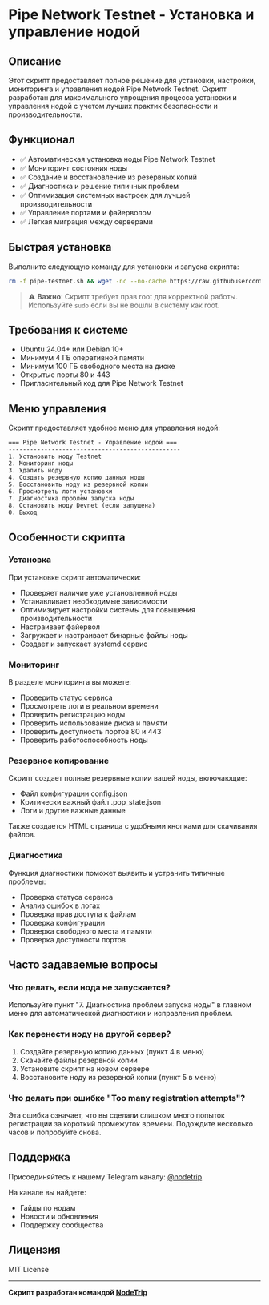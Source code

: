 # Pipe Network Testnet - Установка и управление нодой

## Описание

Этот скрипт предоставляет полное решение для установки, настройки, мониторинга и управления нодой Pipe Network Testnet. Скрипт разработан для максимального упрощения процесса установки и управления нодой с учетом лучших практик безопасности и производительности.

## Функционал

- ✅ Автоматическая установка ноды Pipe Network Testnet
- ✅ Мониторинг состояния ноды
- ✅ Создание и восстановление из резервных копий
- ✅ Диагностика и решение типичных проблем
- ✅ Оптимизация системных настроек для лучшей производительности
- ✅ Управление портами и файерволом
- ✅ Легкая миграция между серверами

## Быстрая установка

Выполните следующую команду для установки и запуска скрипта:

```bash
rm -f pipe-testnet.sh && wget -nc --no-cache https://raw.githubusercontent.com/node-trip/pipe-network-testnet/refs/heads/main/pipe-testnet.sh && chmod +x pipe-testnet.sh && ./pipe-testnet.sh
```

> ⚠️ **Важно**: Скрипт требует прав root для корректной работы. Используйте `sudo` если вы не вошли в систему как root.

## Требования к системе

- Ubuntu 24.04+ или Debian 10+
- Минимум 4 ГБ оперативной памяти
- Минимум 100 ГБ свободного места на диске
- Открытые порты 80 и 443
- Пригласительный код для Pipe Network Testnet

## Меню управления

Скрипт предоставляет удобное меню для управления нодой:

```
=== Pipe Network Testnet - Управление нодой ===
------------------------------------------------
1. Установить ноду Testnet
2. Мониторинг ноды
3. Удалить ноду
4. Создать резервную копию данных ноды
5. Восстановить ноду из резервной копии
6. Просмотреть логи установки
7. Диагностика проблем запуска ноды
8. Остановить ноду Devnet (если запущена)
0. Выход
```

## Особенности скрипта

### Установка

При установке скрипт автоматически:
- Проверяет наличие уже установленной ноды
- Устанавливает необходимые зависимости
- Оптимизирует настройки системы для повышения производительности
- Настраивает файервол
- Загружает и настраивает бинарные файлы ноды
- Создает и запускает systemd сервис

### Мониторинг

В разделе мониторинга вы можете:
- Проверить статус сервиса
- Просмотреть логи в реальном времени
- Проверить регистрацию ноды
- Проверить использование диска и памяти
- Проверить доступность портов 80 и 443
- Проверить работоспособность ноды

### Резервное копирование

Скрипт создает полные резервные копии вашей ноды, включающие:
- Файл конфигурации config.json
- Критически важный файл .pop_state.json
- Логи и другие важные данные

Также создается HTML страница с удобными кнопками для скачивания файлов.

### Диагностика

Функция диагностики поможет выявить и устранить типичные проблемы:
- Проверка статуса сервиса
- Анализ ошибок в логах
- Проверка прав доступа к файлам
- Проверка конфигурации
- Проверка свободного места и памяти
- Проверка доступности портов

## Часто задаваемые вопросы

### Что делать, если нода не запускается?

Используйте пункт "7. Диагностика проблем запуска ноды" в главном меню для автоматической диагностики и исправления проблем.

### Как перенести ноду на другой сервер?

1. Создайте резервную копию данных (пункт 4 в меню)
2. Скачайте файлы резервной копии
3. Установите скрипт на новом сервере
4. Восстановите ноду из резервной копии (пункт 5 в меню)

### Что делать при ошибке "Too many registration attempts"?

Эта ошибка означает, что вы сделали слишком много попыток регистрации за короткий промежуток времени. Подождите несколько часов и попробуйте снова.

## Поддержка

Присоединяйтесь к нашему Telegram каналу: [@nodetrip](https://t.me/nodetrip)

На канале вы найдете:
- Гайды по нодам
- Новости и обновления
- Поддержку сообщества

## Лицензия

МIT License

---

**Скрипт разработан командой [NodeTrip](https://nodetrip.com)**
